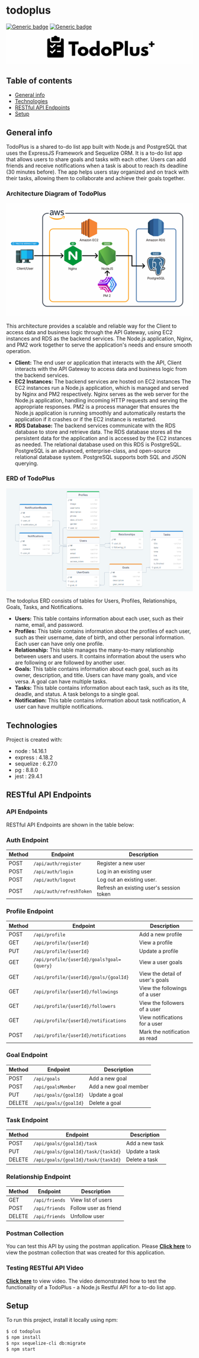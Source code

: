 # todoplus
[![Generic badge](https://img.shields.io/badge/npm-v14.16.1-blue.svg)](https://shields.io/) [![Generic badge](https://img.shields.io/badge/node-6.14.12-green.svg)](https://shields.io/)
![logo](/src/assets/image/todoplus-logo.png)

## Table of contents
* [General info](#general-info)
* [Technologies](#technologies)
* [RESTful API Endpoints](#restful-api-endpoints)
* [Setup](#setup)

## General info
TodoPlus is a shared to-do list app built with Node.js and PostgreSQL that uses the ExpressJS Framework and Sequelize ORM. It is a to-do list app that allows users to share goals and tasks with each other. Users can add friends and receive notifications when a task is about to reach its deadline (30 minutes before). The app helps users stay organized and on track with their tasks, allowing them to collaborate and achieve their goals together.
### Architecture Diagram of TodoPlus
![architecture-diagram](/src/assets/image/architecture-diagram.png)

This architecture provides a scalable and reliable way for the Client to access data and business logic through the API Gateway, using EC2 instances and RDS as the backend services. The Node.js application, Nginx, and PM2 work together to serve the application's needs and ensure smooth operation.

* **Client:** The end user or application that interacts with the API, Client interacts with the API Gateway to access data and business logic from the backend services. 
* **EC2 Instances:** The backend services are hosted on EC2 instances The EC2 instances run a Node.js application, which is managed and served by Nginx and PM2 respectively. Nginx serves as the web server for the Node.js application, handling incoming HTTP requests and serving the appropriate responses. PM2 is a process manager that ensures the Node.js application is running smoothly and automatically restarts the application if it crashes or if the EC2 instance is restarted.
* **RDS Database:** The backend services communicate with the RDS database to store and retrieve data. The RDS database stores all the persistent data for the application and is accessed by the EC2 instances as needed. The relational database used on this RDS is PostgreSQL. PostgreSQL is an advanced, enterprise-class, and open-source relational database system. PostgreSQL supports both SQL and JSON querying.


### ERD of TodoPlus 
![erd](/src/assets/image/erd.png)

The todoplus ERD consists of tables for Users, Profiles, Relationships, Goals, Tasks, and Notifications. 

* **Users:** This table contains information about each user, such as their name, email, and password.
* **Profiles:** This table contains information about the profiles of each user, such as their username, date of birth, and other personal information. Each user can have only one profile.
* **Relationship:** This table manages the many-to-many relationship between users and users. It contains information about the users who are following or are followed by another user.
* **Goals:** This table contains information about each goal, such as its owner, description, and title. Users can have many goals, and vice versa. A goal can have multiple tasks.
* **Tasks:** This table contains information about each task, such as its tite, deadle, and status. A task belongs to a single goal.
* **Notification:** This table contains information about task notification, A user can have multiple notifications.


## Technologies
Project is created with:
* node : 14.16.1
* express : 4.18.2
* sequelize : 6.27.0
* pg : 8.8.0
* jest : 29.4.1

## RESTful API Endpoints
### API Endpoints
RESTful API Endpoints are shown in the table below:
### Auth Endpoint
| Method | Endpoint | Description |
| --- | --- | --- | 
| POST | `/api/auth/register` | Register a new user | 
| POST | `/api/auth/login` | Log in an existing user |
| POST | `/api/auth/logout` | Log out an existing user. |
| POST | `/api/auth/refreshToken` | Refresh an existing user's session token |
### Profile Endpoint
| Method | Endpoint | Description |
| --- | --- | --- | 
| POST | `/api/profile`| Add a new profile |
| GET | `/api/profile/{userId}`| View a profile |
| PUT | `/api/profile/{userId}`| Update a profile |
| GET | `/api/profile/{userId}/goals?goal={query}`| View a user goals |
| GET | `/api/profile/{userId}/goals/{goalId}`| View the detail of user's goals |
| GET | `/api/profile/{userId}/followings`| View the followings of a user |
| GET | `/api/profile/{userId}/followers`| View the followers of a user |
| GET | `/api/profile/{userId}/notifications`| View notifications for a user |
| POST | `/api/profile/{userId}/notifications`| Mark the notification as read |
### Goal Endpoint
| Method | Endpoint | Description |
| --- | --- | --- | 
| POST | `/api/goals`| Add a new goal |
| POST | `/api/goalsMember`| Add a new goal member |
| PUT | `/api/goals/{goalId}`| Update a goal |
| DELETE | `/api/goals/{goalId}`| Delete a goal |
### Task Endpoint
| Method | Endpoint | Description |
| --- | --- | --- | 
| POST | `/api/goals/{goalId}/task`| Add a new task |
| PUT | `/api/goals/{goalId}/task/{taskId}`| Update a task |
| DELETE | `/api/goals/{goalId}/task/{taskId}`| Delete a task |
### Relationship Endpoint
| Method | Endpoint | Description |
| --- | --- | --- | 
| GET | `/api/friends`| View list of users |
| POST | `/api/friends`| Follow user as friend |
| DELETE | `/api/friends`| Unfollow user |


### Postman Collection
You can test this API by using the postman application. Please [**Click here**](https://github.com/androsyahreza/todoplus/tree/main/src/assets/postman-collection) to view the postman collection that was created for this application.

### Testing RESTful API Video
[**Click here**](https://youtu.be/UV51_txLPhs) to view video. The video demonstrated how to test the functionality of a TodoPlus - a Node.js Restful API for a to-do list app. 

## Setup
To run this project, install it locally using npm:
```
$ cd todoplus
$ npm install
$ npx sequelize-cli db:migrate
$ npm start
```
